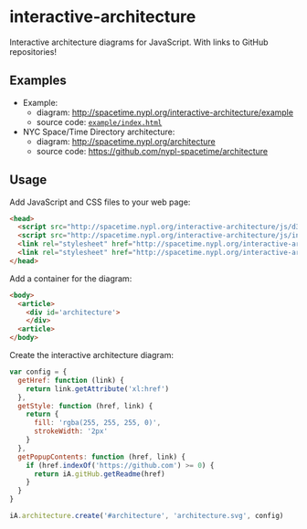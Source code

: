 # interactive-architecture

Interactive architecture diagrams for JavaScript. With links to GitHub repositories!

## Examples

- Example:
  - diagram: http://spacetime.nypl.org/interactive-architecture/example
  - source code: [`example/index.html`](example/index.html)
- NYC Space/Time Directory architecture:
  - diagram: http://spacetime.nypl.org/architecture
  - source code: https://github.com/nypl-spacetime/architecture

## Usage

Add JavaScript and CSS files to your web page:

```html
<head>
  <script src="http://spacetime.nypl.org/interactive-architecture/js/d3.v4.min.js" charset="utf-8"></script>
  <script src="http://spacetime.nypl.org/interactive-architecture/js/interactive-architecture.js" charset="utf-8"></script>
  <link rel="stylesheet" href="http://spacetime.nypl.org/interactive-architecture/css/interactive-architecture.css">
  <link rel="stylesheet" href="http://spacetime.nypl.org/interactive-architecture/css/markdown-popup.css">
</head>
```

Add a container for the diagram:

```html
<body>
  <article>
    <div id='architecture'>
    </div>
  <article>
</body>
```

Create the interactive architecture diagram:

```js
var config = {
  getHref: function (link) {
    return link.getAttribute('xl:href')
  },
  getStyle: function (href, link) {
    return {
      fill: 'rgba(255, 255, 255, 0)',
      strokeWidth: '2px'
    }
  },
  getPopupContents: function (href, link) {
    if (href.indexOf('https://github.com') >= 0) {
      return iA.gitHub.getReadme(href)
    }
  }
}

iA.architecture.create('#architecture', 'architecture.svg', config)
```
